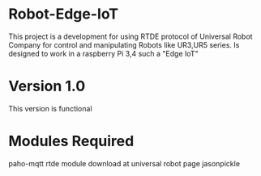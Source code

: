# Robot-Edge-IoT

This project is a development for using RTDE protocol of Universal Robot Company for control and manipulating Robots like UR3,UR5 series. Is designed to work in a raspberry Pi 3,4 such a "Edge IoT"

# Version 1.0

This version is functional

# Modules Required

paho-mqtt
rtde module download at universal robot page
jasonpickle

